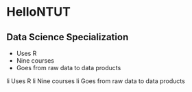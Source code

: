 HelloNTUT
=========
## Data Science Specialization 

* Uses R 
* Nine courses 
* Goes from raw data to data products

li Uses R 
li Nine courses 
li Goes from raw data to data products

